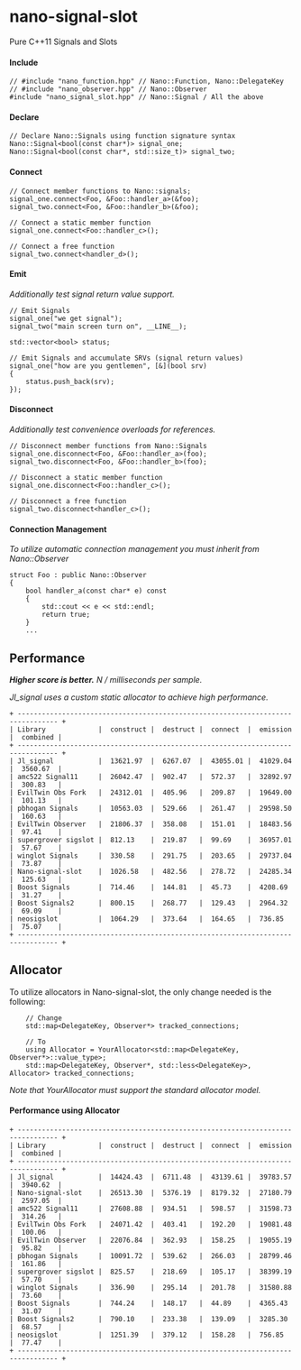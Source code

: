 nano-signal-slot
================

Pure C++11 Signals and Slots

#### Include
```
// #include "nano_function.hpp" // Nano::Function, Nano::DelegateKey
// #include "nano_observer.hpp" // Nano::Observer
#include "nano_signal_slot.hpp" // Nano::Signal / All the above
```

#### Declare
```
// Declare Nano::Signals using function signature syntax
Nano::Signal<bool(const char*)> signal_one;
Nano::Signal<bool(const char*, std::size_t)> signal_two;
```

#### Connect

```
// Connect member functions to Nano::signals;
signal_one.connect<Foo, &Foo::handler_a>(&foo);
signal_two.connect<Foo, &Foo::handler_b>(&foo);

// Connect a static member function
signal_one.connect<Foo::handler_c>();

// Connect a free function
signal_two.connect<handler_d>();
```

#### Emit

_Additionally test signal return value support._

```
// Emit Signals
signal_one("we get signal");
signal_two("main screen turn on", __LINE__);

std::vector<bool> status;

// Emit Signals and accumulate SRVs (signal return values)
signal_one("how are you gentlemen", [&](bool srv)
{
	status.push_back(srv);
});
```

#### Disconnect

_Additionally test convenience overloads for references._

```
// Disconnect member functions from Nano::Signals
signal_one.disconnect<Foo, &Foo::handler_a>(foo);
signal_two.disconnect<Foo, &Foo::handler_b>(foo);

// Disconnect a static member function
signal_one.disconnect<Foo::handler_c>();

// Disconnect a free function
signal_two.disconnect<handler_c>();
```

#### Connection Management

_To utilize automatic connection management you must inherit from Nano::Observer_

```
struct Foo : public Nano::Observer
{
    bool handler_a(const char* e) const
    {
        std::cout << e << std::endl;
        return true;
    }
	...
```

Performance
-----------

**_Higher score is better._** _N / milliseconds per sample._

_Jl_signal uses a custom static allocator to achieve high performance._

```
+ -------------------------------------------------------------------------------- +
| Library             |  construct |  destruct |  connect  |  emission |  combined |
+ -------------------------------------------------------------------------------- +
| Jl_signal           |  13621.97  |  6267.07  |  43055.01 |  41029.04 |  3560.67  |
| amc522 Signal11     |  26042.47  |  902.47   |  572.37   |  32892.97 |  300.83   |
| EvilTwin Obs Fork   |  24312.01  |  405.96   |  209.87   |  19649.00 |  101.13   |
| pbhogan Signals     |  10563.03  |  529.66   |  261.47   |  29598.50 |  160.63   |
| EvilTwin Observer   |  21806.37  |  358.08   |  151.01   |  18483.56 |  97.41    |
| supergrover sigslot |  812.13    |  219.87   |  99.69    |  36957.01 |  57.67    |
| winglot Signals     |  330.58    |  291.75   |  203.65   |  29737.04 |  73.87    |
| Nano-signal-slot    |  1026.58   |  482.56   |  278.72   |  24285.34 |  125.63   |
| Boost Signals       |  714.46    |  144.81   |  45.73    |  4208.69  |  31.27    |
| Boost Signals2      |  800.15    |  268.77   |  129.43   |  2964.32  |  69.09    |
| neosigslot          |  1064.29   |  373.64   |  164.65   |  736.85   |  75.07    |
+ -------------------------------------------------------------------------------- +
```

Allocator
---------

To utilize allocators in Nano-signal-slot, the only change needed is the following:

```
    // Change
    std::map<DelegateKey, Observer*> tracked_connections;
```
```
    // To
    using Allocator = YourAllocator<std::map<DelegateKey, Observer*>::value_type>;
    std::map<DelegateKey, Observer*, std::less<DelegateKey>, Allocator> tracked_connections;
```
_Note that YourAllocator must support the standard allocator model._

#### Performance using Allocator

```
+ -------------------------------------------------------------------------------- +
| Library             |  construct |  destruct |  connect  |  emission |  combined |
+ -------------------------------------------------------------------------------- +
| Jl_signal           |  14424.43  |  6711.48  |  43139.61 |  39783.57 |  3940.62  |
| Nano-signal-slot    |  26513.30  |  5376.19  |  8179.32  |  27180.79 |  2597.05  |
| amc522 Signal11     |  27608.88  |  934.51   |  598.57   |  31598.73 |  314.26   |
| EvilTwin Obs Fork   |  24071.42  |  403.41   |  192.20   |  19081.48 |  100.06   |
| EvilTwin Observer   |  22076.84  |  362.93   |  158.25   |  19055.19 |  95.82    |
| pbhogan Signals     |  10091.72  |  539.62   |  266.03   |  28799.46 |  161.86   |
| supergrover sigslot |  825.57    |  218.69   |  105.17   |  38399.19 |  57.70    |
| winglot Signals     |  336.90    |  295.14   |  201.78   |  31580.88 |  73.60    |
| Boost Signals       |  744.24    |  148.17   |  44.89    |  4365.43  |  31.07    |
| Boost Signals2      |  790.10    |  233.38   |  139.09   |  3285.30  |  68.57    |
| neosigslot          |  1251.39   |  379.12   |  158.28   |  756.85   |  77.47    |
+ -------------------------------------------------------------------------------- +
```
